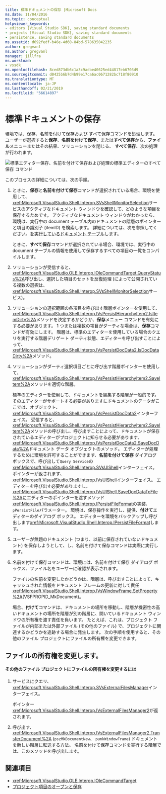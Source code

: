 ```yaml
---
title: 標準ドキュメントの保存 |Microsoft Docs
ms.date: 11/04/2016
ms.topic: conceptual
helpviewer_keywords:
- editors [Visual Studio SDK], saving standard documents
- projects [Visual Studio SDK], saving standard documents
- persistence, saving standard documents
ms.assetid: d692fedf-b46e-4d60-84bd-578635042235
author: gregvanl
ms.author: gregvanl
manager: jillfra
ms.workload:
- vssdk
ms.openlocfilehash: 8ced873db6c1a3c9adbe40625ed44817eb6703d9
ms.sourcegitcommit: d0425b6b7d4b99e17ca6ac0671282bc718f80910
ms.translationtype: MT
ms.contentlocale: ja-JP
ms.lasthandoff: 02/21/2019
ms.locfileid: "56614897"
---
```

# <a name="saving-a-standard-document"></a>標準ドキュメントの保存
環境では、保存、名前を付けて保存および すべて保存コマンドを処理します。 ユーザーが選択すると**保存**、**名前を付けて保存**、または**すべて保存**から、**ファイル**メニューまたはその結果、ソリューションを閉じる、 **すべて保存**、次の処理が行われます。

 ![標準エディター](../../extensibility/internals/media/public.gif "パブリック")保存、名前を付けて保存および処理の標準エディターのすべて保存 コマンド

 このプロセスの詳細については、次の手順。

1. ときに、**保存**と**名前を付けて保存**コマンドが選択されている場合、環境を使用して、<xref:Microsoft.VisualStudio.Shell.Interop.SVsShellMonitorSelection>サービスのアクティブなドキュメント ウィンドウを確認して、どのような項目を保存するためです。 アクティブなドキュメント ウィンドウがわかったら、環境は、実行中の document テーブル内のドキュメントの階層のポインターと項目の識別子 (itemID) を検索します。 詳細については、次を参照してください。[を実行しているドキュメント テーブル](../../extensibility/internals/running-document-table.md)します。

    ときに、**すべて保存**コマンドが選択されている場合、環境では、実行中の document テーブルの情報を使用して保存するすべての項目の一覧をコンパイルします。

2. ソリューションが受信すると、<xref:Microsoft.VisualStudio.OLE.Interop.IOleCommandTarget.QueryStatus%2A>呼び出し、選択した項目のセットを反復処理 (によって公開されている複数の選択は、<xref:Microsoft.VisualStudio.Shell.Interop.SVsShellMonitorSelection>サービス)。

3. ソリューションの選択範囲の各項目を呼び出す階層ポインターを使用して、<xref:Microsoft.VisualStudio.Shell.Interop.IVsPersistHierarchyItem2.IsItemDirty%2A>メソッドを決定するかどうか、**保存**メニュー コマンドを有効にする必要があります。 1 つまたは複数の項目がダーティな場合は、**保存**コマンドが有効にします。 階層は、標準のエディターを使用している場合のクエリを実行する階層デリゲート ダーティ状態、エディターを呼び出すことによって、<xref:Microsoft.VisualStudio.Shell.Interop.IVsPersistDocData2.IsDocDataDirty%2A>メソッド。

4. ソリューションがダーティ選択項目ごとに呼び出す階層ポインターを使用して、<xref:Microsoft.VisualStudio.Shell.Interop.IVsPersistHierarchyItem2.SaveItem%2A>メソッドを適切な階層。

    標準のエディターを使用して、ドキュメントを編集する階層が一般的です。 そのエディターがサポートする必要がありますにドキュメントのデータがここでは、オブジェクト、<xref:Microsoft.VisualStudio.Shell.Interop.IVsPersistDocData2>インターフェイス。 受信すると、<xref:Microsoft.VisualStudio.Shell.Interop.IVsPersistHierarchyItem2.SaveItem%2A>メソッドの呼び出し、呼び出すことによって、ドキュメントが保存されているエディターがプロジェクトに知らせる必要があります、<xref:Microsoft.VisualStudio.Shell.Interop.IVsPersistDocData2.SaveDocData%2A>ドキュメント データ オブジェクトのメソッド。 エディターが処理するために環境を許可することができます、**名前を付けて保存** ダイアログ ボックスで、呼び出して`Query Service`の<xref:Microsoft.VisualStudio.Shell.Interop.SVsUIShell>インターフェイス。 ポインターが返されます、<xref:Microsoft.VisualStudio.Shell.Interop.IVsUIShell>インターフェイス。 エディターを呼び出す必要がありますし、<xref:Microsoft.VisualStudio.Shell.Interop.IVsUIShell.SaveDocDataToFile%2A>にエディターのポインターを渡すメソッド<xref:Microsoft.VisualStudio.Shell.Interop.IPersistFileFormat>の実装、`pPersistFile`パラメーター。 環境は、保存操作を実行し、提供、**付けて**エディターのダイアログ ボックス。 エディターを環境をバックアップし呼び出します<xref:Microsoft.VisualStudio.Shell.Interop.IPersistFileFormat>します。

5. ユーザーが無題のドキュメント (つまり、以前に保存されていないドキュメント) を保存しようとして、し、名前を付けて保存コマンドは実際に実行します。

6. 名前を付けて保存コマンドは、環境には、名前を付けて保存 ダイアログ ボックス、ファイル名をユーザーに確認が表示されます。

    ファイルの名前を変更したかどうかは、階層は、呼び出すことによって、キャッシュされた情報をドキュメント フレームの更新に対して責任<xref:Microsoft.VisualStudio.Shell.Interop.IVsWindowFrame.SetProperty%2A>(VSFPROPID_MkDocument)。

   場合、**付けて**コマンドは、ドキュメントの場所を移動し、階層が機密性の高いドキュメントの場所を階層が別の階層に、開いているドキュメント ウィンドウの所有権を渡す責任を負います。 たとえば、これは、プロジェクト ファイルが内部または外部ファイル (その他のファイル) で、プロジェクトに関連するかどうかを追跡する場合に発生します。 次の手順を使用すると、その他のファイル プロジェクトにファイルの所有権を変更できます。

## <a name="changing-file-ownership"></a>ファイルの所有権を変更します。

#### <a name="to-change-file-ownership-to-the-miscellaneous-files-project"></a>その他のファイル プロジェクトにファイルの所有権を変更するには

1.  サービスにクエリ、<xref:Microsoft.VisualStudio.Shell.Interop.SVsExternalFilesManager>インターフェイス。

     ポインター<xref:Microsoft.VisualStudio.Shell.Interop.IVsExternalFilesManager2>が返されます。

2.  呼び出す、 <xref:Microsoft.VisualStudio.Shell.Interop.IVsExternalFilesManager2.TransferDocument%2A> (`pszMkDocumentNew`、 `punkWindowFrame`) ドキュメントを新しい階層に転送する方法。 名前を付けて保存コマンドを実行する階層では、このメソッドを呼び出します。

## <a name="see-also"></a>関連項目
- <xref:Microsoft.VisualStudio.OLE.Interop.IOleCommandTarget>
- [プロジェクト項目のオープンと保存](../../extensibility/internals/opening-and-saving-project-items.md)
